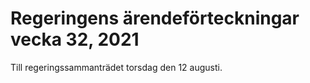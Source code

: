 # Regeringens ärendeförteckningar vecka 32, 2021

Till regeringssammanträdet torsdag den 12 augusti.
